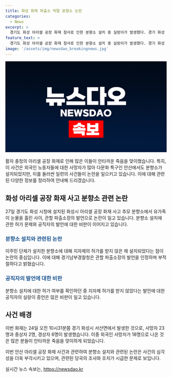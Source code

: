 ```yaml
---
title: 화성 화재 파출소 막말 분향소 논란
categories:
  - News
excerpt: >
  경기도 화성 아리셀 공장 화재 참사로 인한 분향소 설치 중 실랑이가 발생했다. 경기 화성 일차전지 업체 아리셀 공장 화재 사고 사망자를 기리기 위한 분향소에서 파출소장의 발언이 논란이 되었다. 파출소장이 허가를 받지 않은 분향소 설치에 대해 지적하자, 대책위 관계자들과의 갈등이 생겼으며 이를 털어놓은 박 목사의 비판이 이어졌다. 이에 경기남부경찰청은 파출소장의 부적절한 발언을 확인하고, A 씨는 사과와 반성을 표명했다. 사고는 외국인 포함 23명이 사망했으며, 다문화특구인 안산에서 외국인들과 함께 슬픔을 나누기 위해 분향소가 설치된 것으로 전해졌다.
feature_text: >
  경기도 화성 아리셀 공장 화재 참사로 인한 분향소 설치 중 실랑이가 발생했다. 경기 화성 일차전지 업체 아리셀 공장 화재 사고 사망자를 기리기 위한 분향소에서 파출소장의 발언이 논란이 되었다. 파출소장이 허가를 받지 않은 분향소 설치에 대해 지적하자, 대책위 관계자들과의 갈등이 생겼으며 이를 털어놓은 박 목사의 비판이 이어졌다. 이에 경기남부경찰청은 파출소장의 부적절한 발언을 확인하고, A 씨는 사과와 반성을 표명했다. 사고는 외국인 포함 23명이 사망했으며, 다문화특구인 안산에서 외국인들과 함께 슬픔을 나누기 위해 분향소가 설치된 것으로 전해졌다.
image: '/assets/img/newsdao_breakingnews.jpg'
---
```


<p><img src="/assets/img/newsdao_breakingnews.jpg" alt="pcversion 속보" /></p>

<p>활자 충청의 아리셀 공장 화재로 인해 많은 이들이 안타까운 죽음을 맞이했습니다. 특히, 이 사건은 외국인 노동자들에 대한 사망자가 많아 다문화 특구인 안산에서도 분향소가 설치되었지만, 이를 둘러싼 일련의 사건들이 논란을 일으키고 있습니다. 이에 대해 관련된 다양한 정보를 정리하여 안내해 드리겠습니다.</p>

<h2 data-ke-size="size26">화성 아리셀 공장 화재 사고 분향소 관련 논란</h2>

<p data-ke-size="size16">27일 경기도 화성 시청에 설치된 화성시 아리셀 공장 화재 사고 추모 분향소에서 유가족이 눈물을 흘린 사이, 관할 파출소장의 발언으로 논란이 일고 있습니다. 분향소 설치에 관한 허가 문제와 공직자의 발언에 대한 비판이 이어지고 있습니다.</p>

<h3><b><span style="color: #1a5490;">분향소 설치와 관련된 논란</span></b></h3>

<p data-ke-size="size16">이주민 단체가 설치한 분향소에 대해 지자체의 허가를 받지 않은 채 설치되었다는 점이 논란의 중심입니다. 이에 대해 경기남부경찰청은 관할 파출소장의 발언을 인정하며 부적절하다고 밝혔습니다.</p>

<h3><b><span style="color: #1a5490;">공직자의 발언에 대한 비판</span></b></h3>

<p data-ke-size="size16">분향소 설치에 대한 허가 여부를 확인하던 중 지자체 허가를 받지 않았다는 발언에 대한 공직자의 실랑이 증언은 많은 비판이 일고 있습니다.</p>

<h2 data-ke-size="size26">사건 배경</h2>

<p data-ke-size="size16">이번 화재는 24일 오전 10시31분쯤 경기 화성시 서산면에서 발생한 것으로, 사망자 23명과 중상자 2명, 경상자 6명이 발생했습니다. 이중 외국인 사망자가 18명으로 나온 것은 많은 분들이 안타까운 죽음을 맞이하게 되었습니다.</p>

<p>이번 안산 아리셀 공장 화재 사건과 관련하여 분향소 설치와 관련된 논란은 사건의 심각성을 더욱 부각시키고 있으며, 관련된 당국의 조사와 조치가 시급한 문제로 보입니다.</p>
실시간 뉴스 속보는, <a href="https://newsdao.kr" rel="dofollow">https://newsdao.kr</a>


